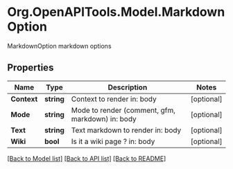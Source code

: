 # Org.OpenAPITools.Model.MarkdownOption
MarkdownOption markdown options

## Properties

Name | Type | Description | Notes
------------ | ------------- | ------------- | -------------
**Context** | **string** | Context to render  in: body | [optional] 
**Mode** | **string** | Mode to render (comment, gfm, markdown)  in: body | [optional] 
**Text** | **string** | Text markdown to render  in: body | [optional] 
**Wiki** | **bool** | Is it a wiki page ?  in: body | [optional] 

[[Back to Model list]](../README.md#documentation-for-models) [[Back to API list]](../README.md#documentation-for-api-endpoints) [[Back to README]](../README.md)

